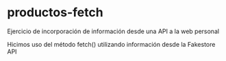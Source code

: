 # productos-fetch
Ejercicio de incorporación de información desde una API a la web personal

Hicimos uso del método fetch() utilizando información desde la Fakestore API 
